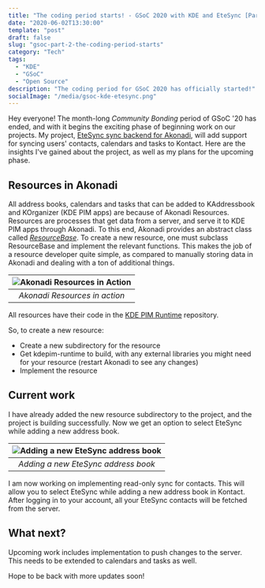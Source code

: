 ```yaml
---
title: "The coding period starts! - GSoC 2020 with KDE and EteSync [Part 2]"
date: "2020-06-02T13:30:00"
template: "post"
draft: false
slug: "gsoc-part-2-the-coding-period-starts"
category: "Tech"
tags:
  - "KDE"
  - "GSoC"
  - "Open Source"
description: "The coding period for GSoC 2020 has officially started!"
socialImage: "/media/gsoc-kde-etesync.png"
---
```


<!-- ![Akonadi Resources in Action](/media/gsoc-kde-etesync.png)
_The 42–Line Bible, printed by Gutenberg._ -->

Hey everyone!
The month-long _Community Bonding_ period of GSoC '20 has ended, and with it begins the exciting phase of beginning work on our projects. My project, [EteSync sync backend for Akonadi](/posts/KDE/gsoc-part-1-lets-get-started), will add support for syncing users' contacts, calendars and tasks to Kontact. Here are the insights I've gained about the project, as well as my plans for the upcoming phase.

## Resources in Akonadi

All address books, calendars and tasks that can be added to KAddressbook and KOrganizer (KDE PIM apps) are because of Akonadi Resources. Resources are processes that get data from a server, and serve it to KDE PIM apps through Akonadi. To this end, Akonadi provides an abstract class called [_ResourceBase_](https://api.kde.org/kdepim/akonadi/html/classAkonadi_1_1ResourceBase.html). To create a new resource, one must subclass ResourceBase and implement the relevant functions. This makes the job of a resource developer quite simple, as compared to manually storing data in Akonadi and dealing with a ton of additional things.

| ![Akonadi Resources in Action](/media/Akonadi-resources-in-action.png) |
| :--------------------------------------------------------------------: |
|                     _Akonadi Resources in action_                      |

All resources have their code in the [KDE PIM Runtime](https://invent.kde.org/pim/kdepim-runtime) repository.

So, to create a new resource:

- Create a new subdirectory for the resource
- Get kdepim-runtime to build, with any external libraries you might need for your resource (restart Akonadi to see any changes)
- Implement the resource

## Current work

I have already added the new resource subdirectory to the project, and the project is building successfully. Now we get an option to select EteSync while adding a new address book.

| ![Adding a new EteSync address book](/media/EteSync-resource-visible.png) |
| :-----------------------------------------------------------------------: |
|                    _Adding a new EteSync address book_                    |

I am now working on implementing read-only sync for contacts.
This will allow you to select EteSync while adding a new address book in Kontact. After logging in to your account, all your EteSync contacts will be fetched from the server.

## What next?

Upcoming work includes implementation to push changes to the server. This needs to be extended to calendars and tasks as well.

Hope to be back with more updates soon!
